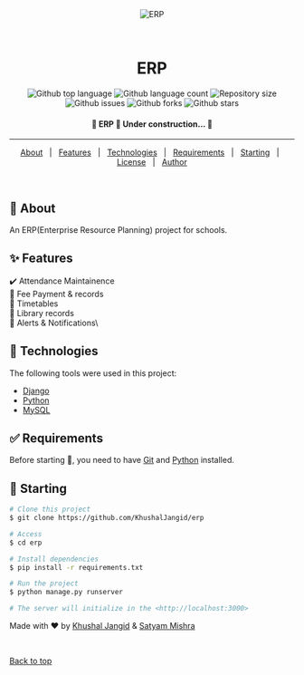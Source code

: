 <div align="center" id="top"> 
  <img src="./.github/app.gif" alt="ERP" />

  &#xa0;

  <!-- <a href="https://erp.netlify.app">Demo</a> -->
</div>

<h1 align="center">ERP</h1>

<p align="center">
  <img alt="Github top language" src="https://img.shields.io/github/languages/top/KhushalJangid/erp?color=56BEB8">

  <img alt="Github language count" src="https://img.shields.io/github/languages/count/KhushalJangid/erp?color=56BEB8">

  <img alt="Repository size" src="https://img.shields.io/github/repo-size/KhushalJangid/erp?color=56BEB8">


  <img alt="Github issues" src="https://img.shields.io/github/issues/KhushalJangid/erp?color=56BEB8" />

  <img alt="Github forks" src="https://img.shields.io/github/forks/KhushalJangid/erp?color=56BEB8" />

  <img alt="Github stars" src="https://img.shields.io/github/stars/KhushalJangid/erp?color=56BEB8" />
</p>

<!-- Status -->

<h4 align="center"> 
	🚧  ERP 🚀 Under construction...  🚧
</h4> 

<hr>

<p align="center">
  <a href="#dart-about">About</a> &#xa0; | &#xa0; 
  <a href="#sparkles-features">Features</a> &#xa0; | &#xa0;
  <a href="#rocket-technologies">Technologies</a> &#xa0; | &#xa0;
  <a href="#white_check_mark-requirements">Requirements</a> &#xa0; | &#xa0;
  <a href="#checkered_flag-starting">Starting</a> &#xa0; | &#xa0;
  <a href="#memo-license">License</a> &#xa0; | &#xa0;
  <a href="https://github.com/KhushalJangid" target="_blank">Author</a>
</p>

<br>

## :dart: About ##

An ERP(Enterprise Resource Planning) project for schools.

## :sparkles: Features ##

:heavy_check_mark: Attendance Maintainence\
🚧 Fee Payment & records\
🚧 Timetables\
🚧 Library records\
🚧 Alerts & Notifications\

## :rocket: Technologies ##

The following tools were used in this project:

- [Django](https://djangoproject.com/)
- [Python](https://python.org)
- [MySQL](https://mysql.com/)

## :white_check_mark: Requirements ##

Before starting :checkered_flag:, you need to have [Git](https://git-scm.com) and [Python](https://python.org/) installed.

## :checkered_flag: Starting ##

```bash
# Clone this project
$ git clone https://github.com/KhushalJangid/erp

# Access
$ cd erp

# Install dependencies
$ pip install -r requirements.txt

# Run the project
$ python manage.py runserver

# The server will initialize in the <http://localhost:3000>
```

<!-- ## :memo: License ##

This project is under license from MIT. For more details, see the [LICENSE](LICENSE.md) file. -->


Made with :heart: by <a href="https://github.com/KhushalJangid" target="_blank">Khushal Jangid</a> & <a href="https://github.com/satyam-mishra-pce" target="_blank">Satyam Mishra</a> 

&#xa0;

<a href="#top">Back to top</a>
